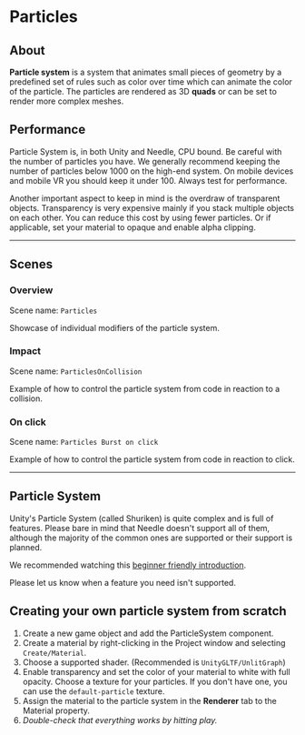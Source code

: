 # Particles

## About

**Particle system** is a system that animates small pieces of geometry by a predefined set of rules such as color over time which can animate the color of the particle. The particles are rendered as 3D **quads** or can be set to render more complex meshes. 

## Performance

Particle System is, in both Unity and Needle, CPU bound. Be careful with the number of particles you have. We generally recommend keeping the number of particles below 1000 on the high-end system. On mobile devices and mobile VR you should keep it under 100. Always test for performance.

Another important aspect to keep in mind is the overdraw of transparent objects. Transparency is very expensive mainly if you stack multiple objects on each other. You can reduce this cost by using fewer particles. Or if applicable, set your material to opaque and enable alpha clipping. 

---

## Scenes

### **Overview**
Scene name: `Particles`

Showcase of individual modifiers of the particle system.

### **Impact**
Scene name: `ParticlesOnCollision`

Example of how to control the particle system from code in reaction to a collision.


### **On click**
Scene name: `Particles Burst on click`

Example of how to control the particle system from code in reaction to click.

---

## Particle System

Unity's Particle System (called Shuriken) is quite complex and is full of features. Please bare in mind that Needle doesn't support all of them, although the majority of the common ones are supported or their support is planned.

We recommended watching this [beginner friendly introduction](https://learn.unity.com/tutorial/introduction-to-particle-systems#6025fdd9edbc2a112d4f0133).


Please let us know when a feature you need isn't supported.

## Creating your own particle system from scratch

1. Create a new game object and add the ParticleSystem component.
2. Create a material by right-clicking in the Project window and selecting `Create/Material`. 
3. Choose a supported shader. (Recommended is `UnityGLTF/UnlitGraph`)
4. Enable transparency and set the color of your material to white with full opacity. Choose a texture for your particles. If you don't have one, you can use the `default-particle` texture. 
5. Assign the material to the particle system in the **Renderer** tab to the Material property.
6. _Double-check that everything works by hitting play._